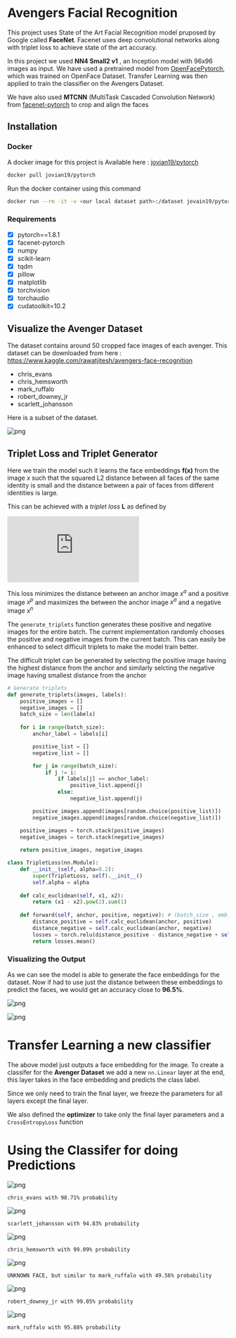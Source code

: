 # Avengers Facial Recognition

This project uses State of the Art Facial Recognition model pruposed by Google called **FaceNet**. Facenet uses deep convolutional networks along with triplet loss to achieve state of the art accuracy. 

In this project we used **NN4 Small2 v1** , an Inception model with 96x96 images as input. We have used a pretrained model from [OpenFacePytorch](https://github.com/thnkim/OpenFacePytorch), which was trained on OpenFace Dataset. Transfer Learning was then applied to train the classifier on the Avengers Dataset.

We have also used **MTCNN** (MultiTask Cascaded Convolution Network) from [facenet-pytorch](https://github.com/timesler/facenet-pytorch) to crop and align the faces
    
## Installation

### Docker
A docker image for this project is Available here :   [jovian19/pytorch](https://hub.docker.com/r/jovian19/pytorch)

```bash
docker pull jovian19/pytorch
```

Run the docker container using this command
```bash
docker run --rm -it -v <our local dataset path>:/dataset jovain19/pytorch:latest bash
```

### Requirements

- [x] pytorch==1.8.1 
- [x] facenet-pytorch
- [x] numpy 
- [x] scikit-learn 
- [x] tqdm  
- [x] pillow 
- [x] matplotlib
- [x] torchvision 
- [x] torchaudio 
- [x] cudatoolkit=10.2

## Visualize the Avenger Dataset

The dataset contains around 50 cropped face images of each avenger. This dataset can be downloaded from here : https://www.kaggle.com/rawatjitesh/avengers-face-recognition

- chris_evans
- chris_hemsworth
- mark_ruffalo
- robert_downey_jr
- scarlett_johansson
  
Here is a subset of the dataset.

![png](output/output_4_0.jpg)
    

## Triplet Loss and Triplet Generator

Here we train the model such it learns the face embeddings **f(x)** from the image $x$ such that the squared L2 distance between all faces of the same identity is small and the distance between a pair of faces from different identities is large.

This can be achieved with a *triplet loss* __L__ as defined by 

![triplet_loss](https://latex.codecogs.com/png.latex?%5Cbg_white%20L%20%3D%20%5Csum%5E%7Bm%7D_%7Bi%3D1%7D%20%5Clarge%5B%20%5Csmall%20%7B%5Cmid%20%5Cmid%20f%28x_%7Bi%7D%5E%7Ba%7D%29%20-%20f%28x_%7Bi%7D%5E%7Bp%7D%29%29%20%5Cmid%20%5Cmid_2%5E2%7D%20-%20%7B%5Cmid%20%5Cmid%20f%28x_%7Bi%7D%5E%7Ba%7D%29%20-%20f%28x_%7Bi%7D%5E%7Bn%7D%29%29%20%5Cmid%20%5Cmid_2%5E2%7D%20&plus;%20%5Calpha%20%5Clarge%20%5D%20%5Csmall_&plus;)

This loss minimizes the distance between an anchor image *x<sup>a</sup>* and a positive image *x<sup>p</sup>*  and maximizes the between the anchor image *x<sup>a</sup>*  and a negative image *x<sup>n</sup>* 

The `generate_triplets` function generates these positive and negative images for the entire batch. The current implementation randomly chooses the positive and negative images from the current batch. This can easily be enhanced to select difficult triplets to make the model train better. 

The difficult triplet can be generated by selecting the positive image having the highest distance from the anchor and similarly selcting the negative image having smallest distance from the anchor


```python
# Generate triplets
def generate_triplets(images, labels):
    positive_images = []
    negative_images = []
    batch_size = len(labels)
    
    for i in range(batch_size):
        anchor_label = labels[i]

        positive_list = []
        negative_list = []

        for j in range(batch_size):
            if j != i:
                if labels[j] == anchor_label:
                    positive_list.append(j)
                else:
                    negative_list.append(j)

        positive_images.append(images[random.choice(positive_list)])
        negative_images.append(images[random.choice(negative_list)])

    positive_images = torch.stack(positive_images)
    negative_images = torch.stack(negative_images)
    
    return positive_images, negative_images

class TripletLoss(nn.Module):
    def __init__(self, alpha=0.2):
        super(TripletLoss, self).__init__()
        self.alpha = alpha
    
    def calc_euclidean(self, x1, x2):
        return (x1 - x2).pow(2).sum(1)
    
    def forward(self, anchor, positive, negative): # (batch_size , emb_size)
        distance_positive = self.calc_euclidean(anchor, positive)
        distance_negative = self.calc_euclidean(anchor, negative)
        losses = torch.relu(distance_positive - distance_negative + self.alpha)
        return losses.mean()

```

### Visualizing the Output

As we can see the model is able to generate the face embeddings for the dataset. Now if had to use just the distance between these embeddings to predict the faces, we would get an accuracy close to **96.5%**.

    
![png](output/output_20_0.jpg)
    
    
![png](output/output_20_1.jpg)
    

# Transfer Learning a new classifier

The above model just outputs a face embedding for the image. To create a classifer for the __Avenger Dataset__ we add a new `nn.Linear` layer at the end, this layer takes in the face embedding and predicts the class label.

Since we only need to train the final layer, we freeze the parameters for all layers except the final layer. 

We also defined the **optimizer** to take only the final layer parameters and a `CrossEntropyLoss` function


# Using the Classifer for doing Predictions

![png](output/output_38_0.jpg)
    


    chris_evans with 98.71% probability
    

![png](output/output_38_12.jpg)
    


    scarlett_johansson with 94.83% probability
    

    
![png](output/output_38_2.jpg)
    


    chris_hemsworth with 99.09% probability
    


    
![png](output/output_38_4.jpg)
    


    UNKNOWN FACE, but similar to mark_ruffalo with 49.56% probability
    

![png](output/output_38_10.jpg)
    


    robert_downey_jr with 99.05% probability
    


    
![png](output/output_38_6.jpg)
    


    mark_ruffalo with 95.88% probability
    


    


    

